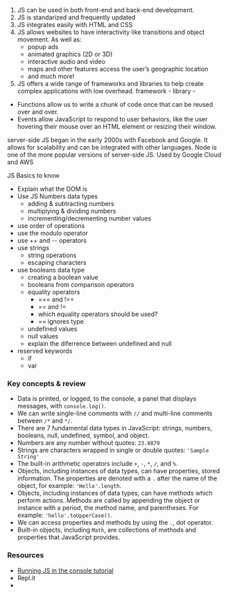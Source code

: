 1.  JS can be used in both front-end and back-end development.
2.  JS is standarized and frequently updated
3.  JS integrates easily with HTML and CSS
4.  JS allows websites to have interactivity like transitions and object movement. As well as:
    -   popup ads
    -   animated graphics (2D or 3D)
    -   interactive audio and video
    -   maps and other features access the user’s geographic location
    -   and much more!
5.  JS offers a wide range of frameworks and libraries to help create complex applications with low overhead.
    framework -
    library -

-   Functions allow us to write a chunk of code once that can be reused over and over.
-   Events allow JavaScript to respond to user behaviors, like the user hovering their mouse over an HTML element or resizing their window.

server-side JS began in the early 2000s with Facebook and Google. It allows for scalability and can be integrated with other languages.
Node is one of the more popular versions of server-side JS. Used by Google Cloud and AWS

JS Basics to know

-   Explain what the DOM is
-   Use JS Numbers data types
    -   adding & subtracting numbers
    -   multiplying & dividing numbers
    -   incrementing/decrementing number values
-   use order of operations
-   use the modulo operator
-   use ++ and -- operators
-   use strings
    -   string operations
    -   escaping characters
-   use booleans data type
    -   creating a boolean value
    -   booleans from comparison operators
    -   equality operators
        -   === and !==
        -   == and !=
        -   which equality operators should be used?
        -   == ignores type
    -   undefined values
    -   null values
    -   explain the diferrence between undefined and null
-   reserved keywords
    -   if
    -   var

### Key concepts & review

-   Data is printed, or logged, to the console, a panel that displays messages, with `console.log()`.
-   We can write single-line comments with `//` and multi-line comments between `/*` and `*/`.
-   There are 7 fundamental data types in JavaScript: strings, numbers, booleans, null, undefined, symbol, and object.
-   Numbers are any number without quotes: `23.8879`
-   Strings are characters wrapped in single or double quotes: `'Sample String'`
-   The built-in arithmetic operators include `+`, `-`, `*`, `/`, and `%`.
-   Objects, including instances of data types, can have properties, stored information. The properties are denoted with a `.` after the name of the object, for example: `'Hello'.length`.
-   Objects, including instances of data types, can have methods which perform actions. Methods are called by appending the object or instance with a period, the method name, and parentheses. For example: `'hello'.toUpperCase()`.
-   We can access properties and methods by using the `.`, dot operator.
-   Built-in objects, including `Math`, are collections of methods and properties that JavaScript provides.

### Resources

-   [Running JS in the console tutorial](https://developers.google.com/web/tools/chrome-devtools/console/javascript)
-   Repl.it
-
